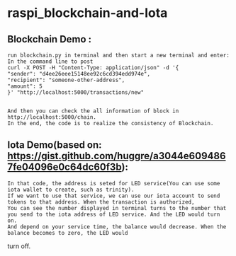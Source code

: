 # raspi_blockchain-and-Iota

## Blockchain Demo : 
    run blockchain.py in terminal and then start a new terminal and enter: 
    In the command line to post
    curl -X POST -H "Content-Type: application/json" -d '{
    "sender": "d4ee26eee15148ee92c6cd394edd974e",
    "recipient": "someone-other-address",
    "amount": 5
    }' "http://localhost:5000/transactions/new"       


    And then you can check the all information of block in http://localhost:5000/chain.
    In the end, the code is to realize the consistency of Blockchain.

## Iota Demo(based on: https://gist.github.com/huggre/a3044e6094867fe04096e0c64dc60f3b): 
    In that code, the address is seted for LED service(You can use some iota wallet to create, such as trinity). 
    If we want to use that service, we can use our iota account to send tokens to that address. When the transaction is authorized,
    You can see the number displayed in terminal turns to the number that you send to the iota address of LED service. And the LED would turn on. 
    And depend on your service time, the balance would decrease. When the balance becomes to zero, the LED would 
turn off. 
